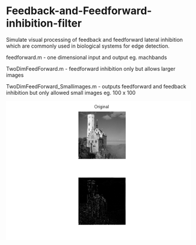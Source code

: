 # Feedback-and-Feedforward-inhibition-filter
Simulate visual processing of feedback and feedforward lateral inhibition which are commonly used in biological systems for edge detection. 

feedforward.m - one dimensional input and output eg. machbands

TwoDimFeedForward.m - feedforward inhibition only but allows larger images

TwoDimFeedForward_Smallimages.m - outputs feedforward and feedback inhibition but only allowed small images eg. 100 x 100

![Settings Window](/Figure10.png)
